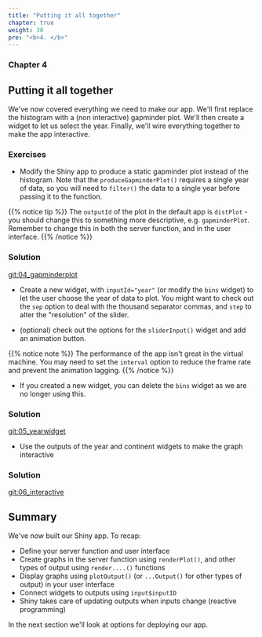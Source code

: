 ```yaml
---
title: "Putting it all together"
chapter: true
weight: 30
pre: "<b>4. </b>"
---
```

### Chapter 4

## Putting it all together

We've now covered everything we need to make our app.  We'll first replace the histogram with a (non interactive) gapminder plot.  We'll then create a widget to let us select the year. Finally, we'll wire everything together to make the app interactive.

### Exercises

* Modify the Shiny app to produce a static gapminder plot instead of the histogram.   Note that the `produceGapminderPlot()` requires a single year of data, so you will need to `filter()` the data to a single year before passing it to the function.

{{% notice tip %}}
The `outputId` of the plot in the default app is `distPlot` - you should change this to something more descriptive, e.g. `gapminderPlot`.  Remember to change this in both the server function, and in the user interface.
{{% /notice %}}

### Solution 

[git:04_gapminderplot](https://github.com/UoMResearchIT/RSE18-shiny-workshop-materials/commit/4e65d595767b89352159626a9866a9138c937ad2)

* Create a new widget, with `inputId="year"` (or modify the `bins` widget) to let the user choose the year of data to plot. You might want to check out the `sep` option to deal with the thousand separator commas, and `step` to alter the "resolution" of the slider.  

* (optional) check out the options for the `sliderInput()` widget and add an animation button.

{{% notice note %}}
The performance of the app isn't great in the virtual machine. You may need to set the `interval` option to reduce the frame rate and prevent the animation lagging.
{{% /notice %}}

* If you created a new widget, you can delete the `bins` widget as we are no longer using this.
 
### Solution
 
[git:05_yearwidget](https://github.com/UoMResearchIT/RSE18-shiny-workshop-materials/commit/06e341bf142320efe21b1164ded07e83ac494e5d)
 
* Use the outputs of the year and continent widgets to make the graph interactive

### Solution 

[git:06_interactive](https://github.com/UoMResearchIT/RSE18-shiny-workshop-materials/commit/6c8aa4be34deb51218af55541789f48e4790018c)


##  Summary

We've now built our Shiny app.  To recap:

* Define your server function and user interface 
* Create graphs in the server function  using `renderPlot()`, and other types of output using `render....()` functions
* Display graphs using `plotOutput()` (or `...Output()` for other types of output) in your user interface
* Connect widgets to outputs using `input$inputID` 
* Shiny takes care of updating outputs when inputs change (reactive programming)

In the next section we'll look at options for deploying our app.
